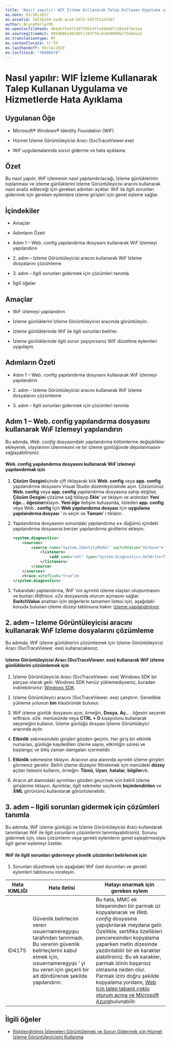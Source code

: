 ```yaml
---
title: 'Nasıl yapılır: WIF İzleme Kullanarak Talep Kullanan Uygulama ve Hizmetlerde Hata Ayıklama'
ms.date: 03/30/2017
ms.assetid: 3d51ba59-3adb-4ca4-bd33-5027531af687
author: BrucePerlerMS
ms.openlocfilehash: 604ebf5ad71197f6614ffa45b6d7c181d474e1aa
ms.sourcegitcommit: 005980b14629dfc193ff6cdc040800bc75e0a5a5
ms.translationtype: MT
ms.contentlocale: tr-TR
ms.lasthandoff: 09/14/2019
ms.locfileid: "70990474"
---
```

# <a name="how-to-debug-claims-aware-applications-and-services-using-wif-tracing"></a>Nasıl yapılır: WIF İzleme Kullanarak Talep Kullanan Uygulama ve Hizmetlerde Hata Ayıklama
## <a name="applies-to"></a>Uygulanan Öğe  
  
- Microsoft® Windows® Identity Foundation (WIF)  
  
- Hizmet İzleme Görüntüleyicisi Aracı (SvcTraceViewer.exe)  
  
- WıF uygulamalarında sorun giderme ve hata ayıklama  
  
## <a name="summary"></a>Özet  
 Bu nasıl yapılır, WıF izlemenin nasıl yapılandırılacağı, İzleme günlüklerinin toplanması ve izleme günlüklerini Izleme Görüntüleyicisi aracını kullanarak nasıl analiz edileceği için gereken adımları açıklar. WıF ile ilgili sorunları gidermek için gereken eylemlere izleme girişleri için genel eşleme sağlar.  
  
## <a name="contents"></a>İçindekiler  
  
- Amaçlar  
  
- Adımların Özeti  
  
- Adım 1 – Web. config yapılandırma dosyasını kullanarak WıF Izlemeyi yapılandırın  
  
- 2\. adım – Izleme Görüntüleyicisi aracını kullanarak WıF Izleme dosyalarını çözümleme  
  
- 3\. adım – Ilgili sorunları gidermek için çözümleri tanımla  
  
- İlgili öğeler  
  
## <a name="objectives"></a>Amaçlar  
  
- WıF izlemeyi yapılandırın.  
  
- İzleme günlüklerini Izleme Görüntüleyicisi aracında görüntüleyin.  
  
- İzleme günlüklerinde WıF ile ilgili sorunları belirler.  
  
- İzleme günlüklerinde ilgili sorun yaşıyorsanız WIF düzeltme eylemleri uygulayın.  
  
## <a name="summary-of-steps"></a>Adımların Özeti  
  
- Adım 1 – Web. config yapılandırma dosyasını kullanarak WıF Izlemeyi yapılandırın  
  
- 2\. adım – Izleme Görüntüleyicisi aracını kullanarak WıF Izleme dosyalarını çözümleme  
  
- 3\. adım – Ilgili sorunları gidermek için çözümleri tanımla  
  
## <a name="step-1--configure-wif-tracing-using-webconfig-configuration-file"></a>Adım 1 – Web. config yapılandırma dosyasını kullanarak WıF Izlemeyi yapılandırın  
 Bu adımda, *Web. config* dosyasındaki yapılandırma bölümlerine değişiklikler ekleyerek, olaylarının izlenmesini ve bir izleme günlüğünde depolanmasını sağlayabilirsiniz.  
  
#### <a name="to-configure-wif-tracing-using-webconfig-configuration-file"></a>Web. config yapılandırma dosyasını kullanarak WıF izlemeyi yapılandırmak için  
  
1. **Çözüm Gezgini**içinde çift tıklayarak kök **Web. config** veya **app. config** yapılandırma dosyasını Visual Studio düzenleyicisinde açın. Çözümünüz **Web. config** veya **app. config** yapılandırma dosyasına sahip değilse, **Çözüm Gezgini** çözüme sağ tıklayıp **Ekle**' ye tıklayın ve ardından **Yeni öğe... öğesine**tıklayın. **Yeni öğe** iletişim kutusunda, listeden **app. config** veya Web **. config** Için **Web yapılandırma dosyası** Için **uygulama yapılandırma dosyası** ' nı seçin ve **Tamam**' ı tıklatın.  
  
2. Yapılandırma dosyasının sonundaki yapılandırma  **\<>** düğümü içindeki yapılandırma dosyasına benzer yapılandırma girdilerini ekleyin:  
  
    ```xml  
    <system.diagnostics>  
        <sources>  
            <source name="System.IdentityModel" switchValue="Verbose">  
                <listeners>  
                    <add name="xml" type="System.Diagnostics.XmlWriterTraceListener" initializeData="WIFTrace.e2e"/>  
                </listeners>  
            </source>  
        </sources>  
        <trace autoflush="true"/>  
    </system.diagnostics>  
    ```  
  
3. Yukarıdaki yapılandırma, WıF 'nin ayrıntılı izleme olayları oluşturmasını ve bunları *Wiftrace. e2e* dosyasında oturum açmasını sağlar. **SwitchValue** anahtarı için değerlerin tamamen listesi için, aşağıdaki konuda bulunan izleme düzeyi tablosuna bakın: [Izleme yapılandırılıyor](../wcf/diagnostics/tracing/configuring-tracing.md).  
  
## <a name="step-2--analyze-wif-trace-files-using-trace-viewer-tool"></a>2\. adım – Izleme Görüntüleyicisi aracını kullanarak WıF Izleme dosyalarını çözümleme  
 Bu adımda, WıF izleme günlüklerini çözümlemek için Izleme Görüntüleyicisi Aracı (SvcTraceViewer. exe) kullanacaksınız.  
  
#### <a name="to-analyze-wif-trace-logs-using-trace-viewer-tool-svctraceviewerexe"></a>Izleme Görüntüleyicisi Aracı (SvcTraceViewer. exe) kullanarak WıF izleme günlüklerini çözümlemek için  
  
1. İzleme Görüntüleyicisi Aracı (SvcTraceViewer. exe) Windows SDK bir parçası olarak gelir. Windows SDK henüz yüklemediyseniz, buradan indirebilirsiniz: [Windows SDK](https://www.microsoft.com/download/en/details.aspx?id=8279).  
  
2. Izleme Görüntüleyici aracını (SvcTraceViewer. exe) çalıştırın. Genellikle yükleme yolunun **bin** klasöründe bulunur.  
  
3. WıF izleme günlük dosyasını açın, örneğin, **Dosya**, **Aç..** . öğesini seçerek wiftrace. e2e. menüsünde veya **CTRL + O** kısayolunu kullanarak seçeneğini kullanın. İzleme günlüğü dosyası Izleme Görüntüleyici aracında açılır.  
  
4. **Etkinlik** sekmesindeki girişleri gözden geçirin. Her giriş bir etkinlik numarası, günlüğe kaydedilen izleme sayısı, etkinliğin süresi ve başlangıç ve bitiş zaman damgaları içermelidir.  
  
5. **Etkinlik** sekmesine tıklayın. Aracının ana alanında ayrıntılı izleme girişleri görmeniz gerekir. Belirli izleme düzeyini filtrelemek için menüdeki **düzey** açılan listesini kullanın, örneğin: **Tümü**, **Uyarı**, **hatalar**, **bilgiler**vb.  
  
6. Aracın alt alanındaki ayrıntıları gözden geçirmek için belirli izleme girişlerine tıklayın. Ayrıntılar, ilgili sekmeler seçilerek **biçimlendirilen** ve **XML** görünümü kullanılarak görüntülenebilir.  
  
## <a name="step-3--identify-solutions-to-fix-wif-related-issues"></a>3\. adım – Ilgili sorunları gidermek için çözümleri tanımla  
 Bu adımda, WıF izleme günlüğü ve Izleme Görüntüleyicisi Aracı kullanılarak tanımlanan WıF ile ilgili sorunların çözümlerini tanımlayabilirsiniz. Sorunu gidermek için, olası çözümlerin veya gerekli eylemlerin genel eşleştirmesiyle ilgili genel eşlemeyi özetler.  
  
#### <a name="to-identify-solutions-to-fix-wif-related-issues"></a>WıF ile ilgili sorunları gidermeye yönelik çözümleri belirlemek için  
  
1. Sorunları düzeltmek için aşağıdaki WıF özel durumları ve gerekli eylemleri tablosunu inceleyin.  
  
|**Hata KIMLIĞI**|**Hata Iletisi**|**Hatayı onarmak için gereken eylem**|  
|-|-|-|  
|ID4175|Güvenlik belirtecini veren ıssuernameregyıpu tarafından tanınmadı.  Bu verenin güvenlik belirteçlerini kabul etmek için, ıssuernameregyıpı ' yi bu veren için geçerli bir ad döndürecek şekilde yapılandırın.|Bu hata, MMC ek bileşeninden bir parmak izi kopyalanarak ve *Web. config* dosyasına yapıştırılarak meydana gelir. Özellikle, sertifika özellikleri penceresinden kopyalama yaparken metin dizesinde yazdırılabilir bir ek karakter alabilirsiniz. Bu ek karakter, parmak izinin başarısız olmasına neden olur. Parmak izini doğru şekilde kopyalama yordamı, [Web Için talep tabanlı çoklu oturum açma ve Microsoft Azure](https://docs.microsoft.com/previous-versions/msp-n-p/ff359102%28v=pandp.10%29)bulunabilir.|  
  
## <a name="related-items"></a>İlgili öğeler  
  
- [İlişkilendirilmiş İzlemeleri Görüntülemek ve Sorun Gidermek için Hizmet İzleme Görüntüleyicisini Kullanma](../wcf/diagnostics/tracing/using-service-trace-viewer-for-viewing-correlated-traces-and-troubleshooting.md)
